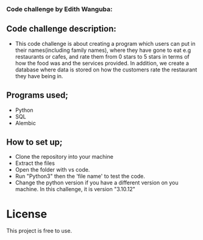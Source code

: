 ### Code challenge by Edith Wanguba:

## Code challenge description:

- This code challenge is about creating a program which users can put in their names(including family names), where they have gone to eat e.g restaurants or cafes, and rate them from 0 stars to 5 stars in terms of how the food was and the services provided. In addition, we create a database where data is stored on how the customers rate the restaurant they have being in.

## Programs used;

- Python
- SQL
- Alembic

## How to set up;
- Clone the repository into your machine
- Extract the files
- Open the folder with vs code.
- Run "Python3" then the 'file name' to test the code.
- Change the python version if you have a different version on you machine. In this challenge, it is version "3.10.12"

# License
This project is free to use.
